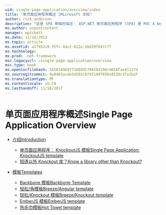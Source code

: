 ```yaml
---
uid: single-page-application/overview/index
title: "单页面应用程序概述 |Microsoft 文档"
author: rick-anderson
description: "这是 SPA 草稿的描述： ASP.NET 单页面应用程序 (SPA) 是 MVC 4 beta 预览版中的新功能。 它提供更好端到端 e..."
ms.author: aspnetcontent
manager: wpickett
ms.date: 11/14/2012
ms.topic: article
ms.assetid: a17452c8-35fc-4ac2-811e-16d29f647cf7
ms.technology: 
ms.prod: .net-framework
msc.legacyurl: /single-page-application/overview
msc.type: book
ms.openlocfilehash: 5456349b9773469d570450d196c965bfae41117d
ms.sourcegitcommit: 9a9483aceb34591c97451997036a9120c3fe2baf
ms.translationtype: MT
ms.contentlocale: zh-CN
ms.lasthandoff: 11/10/2017
---
```

<a name="single-page-application-overview"></a><span data-ttu-id="93908-104">单页面应用程序概述</span><span class="sxs-lookup"><span data-stu-id="93908-104">Single Page Application Overview</span></span>
====================
- [<span data-ttu-id="93908-105">介绍</span><span class="sxs-lookup"><span data-stu-id="93908-105">Introduction</span></span>](introduction/index.md)

    - [<span data-ttu-id="93908-106">单页面应用程序： KnockoutJS 模板</span><span class="sxs-lookup"><span data-stu-id="93908-106">Single Page Application: KnockoutJS template</span></span>](introduction/knockoutjs-template.md)
    - [<span data-ttu-id="93908-107">知道以外 Knockout 库？</span><span class="sxs-lookup"><span data-stu-id="93908-107">Know a library other than Knockout?</span></span>](introduction/other-libraries.md)
- [<span data-ttu-id="93908-108">模板</span><span class="sxs-lookup"><span data-stu-id="93908-108">Templates</span></span>](templates/index.md)

    - [<span data-ttu-id="93908-109">Backbone 模板</span><span class="sxs-lookup"><span data-stu-id="93908-109">Backbone Template</span></span>](templates/backbonejs-template.md)
    - [<span data-ttu-id="93908-110">轻松/角模板</span><span class="sxs-lookup"><span data-stu-id="93908-110">Breeze/Angular template</span></span>](templates/breezeangular-template.md)
    - [<span data-ttu-id="93908-111">轻松/Knockout 模板</span><span class="sxs-lookup"><span data-stu-id="93908-111">Breeze/Knockout template</span></span>](templates/breezeknockout-template.md)
    - [<span data-ttu-id="93908-112">EmberJS 模板</span><span class="sxs-lookup"><span data-stu-id="93908-112">EmberJS template</span></span>](templates/emberjs-template.md)
    - [<span data-ttu-id="93908-113">热毛巾模板</span><span class="sxs-lookup"><span data-stu-id="93908-113">Hot Towel template</span></span>](templates/hottowel-template.md)
